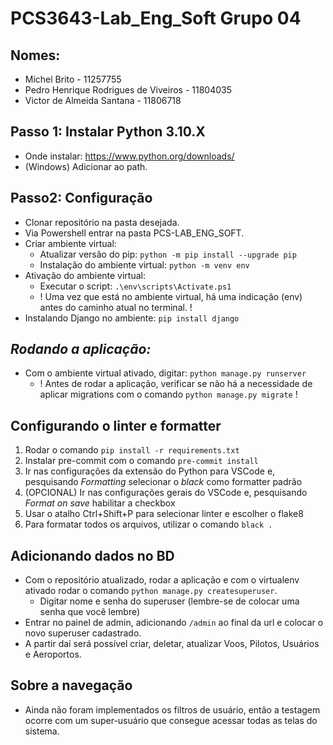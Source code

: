 # PCS3643-Lab_Eng_Soft Grupo 04 

## Nomes:
- Michel Brito - 11257755 
- Pedro Henrique Rodrigues de Viveiros - 11804035 
- Victor de Almeida Santana - 11806718 

## **Passo 1: Instalar Python 3.10.X**
- Onde instalar: https://www.python.org/downloads/
- (Windows) Adicionar ao path.

## **Passo2: Configuração**
- Clonar repositório na pasta desejada. 
- Via Powershell entrar na pasta PCS-LAB_ENG_SOFT.
- Criar ambiente virtual: 
  - Atualizar versão do pip: `python -m pip install --upgrade pip`
  - Instalação do ambiente virtual: `python -m venv env`
- Ativação do ambiente virtual: 
  - Executar o script: `.\env\scripts\Activate.ps1`
  - ! Uma vez que está no ambiente virtual, há uma indicação (env) antes do caminho atual no terminal. !
- Instalando Django no ambiente:  `pip install django` 

 ## *Rodando a aplicação:* 
 - Com o ambiente virtual ativado, digitar: `python manage.py runserver`
   - ! Antes de rodar a aplicação, verificar se não há a necessidade de aplicar migrations com o comando `python manage.py migrate` !

 ## Configurando o linter e formatter
 1. Rodar o comando `pip install -r requirements.txt`
 2. Instalar pre-commit com o comando `pre-commit install`
 3. Ir nas configurações da extensão do Python para VSCode e, pesquisando *Formatting* selecionar o *black* como formatter padrão
 4. (OPCIONAL) Ir nas configurações gerais do VSCode e, pesquisando *Format on save* habilitar a checkbox
 5. Usar o atalho Ctrl+Shift+P para selecionar linter e escolher o flake8
 4. Para formatar todos os arquivos, utilizar o comando `black .`


 ## Adicionando dados no BD 
 - Com o repositório atualizado, rodar a aplicação e com o virtualenv ativado rodar o comando `python manage.py createsuperuser`.
   - Digitar nome e senha do superuser (lembre-se de colocar uma senha que você lembre)
- Entrar no painel de admin, adicionando `/admin` ao final da url e colocar o novo superuser cadastrado.
- A partir daí será possível criar, deletar, atualizar Voos, Pilotos, Usuários e Aeroportos.

## Sobre a navegação 
- Ainda não foram implementados os filtros de usuário, então a testagem ocorre com um super-usuário que consegue acessar todas as telas do sistema.

 
